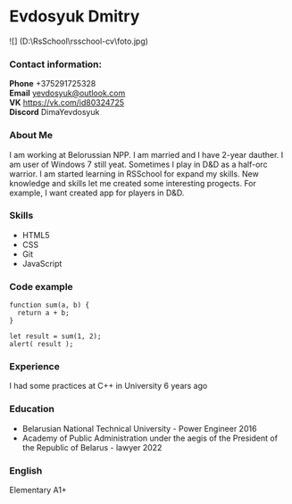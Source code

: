# Evdosyuk Dmitry #

![] (D:\RsSchool\rsschool-cv\foto.jpg)
### Contact information: ###  
**Phone** +375291725328  
**Email** yevdosyuk@outlook.com  
**VK** https://vk.com/id80324725  
**Discord** DimaYevdosyuk  

### About Me ###  
I am working at Belorussian NPP. I am married and I have 2-year dauther. I am user of Windows 7 still yeat. Sometimes I play in D&D as a half-orc warrior. I am started learning in RSSchool for expand my skills. New knowledge and skills let me created some interesting progects. For example, I want created app for players in D&D.  

### Skills ###
* HTML5
* CSS
* Git
* JavaScript  

### Code example ###
``` 
function sum(a, b) {
  return a + b;
}

let result = sum(1, 2);
alert( result );
```
### Experience ###
I had some practices at C++ in University 6 years ago
### Education ###
* Belarusian National Technical University - Power Engineer 2016
* Academy of Public Administration under the aegis of the President of the Republic of Belarus - lawyer 2022

### English ###
Elementary A1+